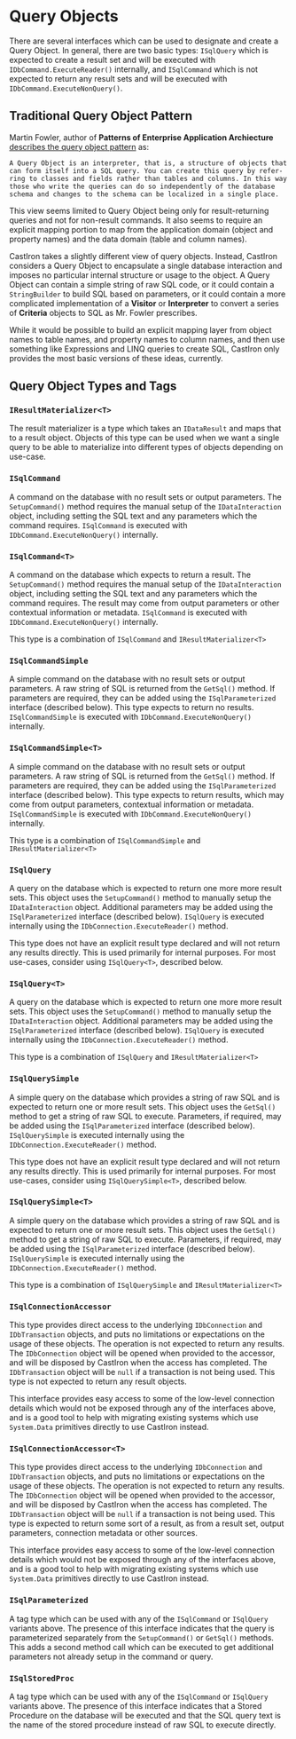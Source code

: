 # Query Objects

There are several interfaces which can be used to designate and create a Query Object. In general, there are two basic types: `ISqlQuery` which is expected to create a result set and will be executed with `IDbCommand.ExecuteReader()` internally, and `ISqlCommand` which is not expected to return any result sets and will be executed with `IDbCommand.ExecuteNonQuery()`.

## Traditional Query Object Pattern

Martin Fowler, author of **Patterns of Enterprise Application Archiecture** [describes the query object pattern](https://martinfowler.com/eaaCatalog/queryObject.html) as:

    A Query Object is an interpreter, that is, a structure of objects that can form itself into a SQL query. You can create this query by refer-ring to classes and fields rather than tables and columns. In this way those who write the queries can do so independently of the database schema and changes to the schema can be localized in a single place.

This view seems limited to Query Object being only for result-returning queries and not for non-result commands. It also seems to require an explicit mapping portion to map from the application domain (object and property names) and the data domain (table and column names). 

CastIron takes a slightly different view of query objects. Instead, CastIron considers a Query Object to encapsulate a single database interaction and imposes no particular internal structure or usage to the object. A Query Object can contain a simple string of raw SQL code, or it could contain a `StringBuilder` to build SQL based on parameters, or it could contain a more complicated implementation of a **Visitor** or **Interpreter** to convert a series of **Criteria** objects to SQL as Mr. Fowler prescribes.

While it would be possible to build an explicit mapping layer from object names to table names, and property names to column names, and then use something like Expressions and LINQ queries to create SQL, CastIron only provides the most basic versions of these ideas, currently.

## Query Object Types and Tags

### `IResultMaterializer<T>`

The result materializer is a type which takes an `IDataResult` and maps that to a result object. Objects of this type can be used when we want a single query to be able to materialize into different types of objects depending on use-case.

### `ISqlCommand`

A command on the database with no result sets or output parameters. The `SetupCommand()` method requires the manual setup of the `IDataInteraction` object, including setting the SQL text and any parameters which the command requires. `ISqlCommand` is executed with `IDbCommand.ExecuteNonQuery()` internally.

### `ISqlCommand<T>`

A command on the database which expects to return a result. The `SetupCommand()` method requires the manual setup of the `IDataInteraction` object, including setting the SQL text and any parameters which the command requires. The result may come from output parameters or other contextual information or metadata. `ISqlCommand` is executed with `IDbCommand.ExecuteNonQuery()` internally.

This type is a combination of `ISqlCommand` and `IResultMaterializer<T>`

### `ISqlCommandSimple`

A simple command on the database with no result sets or output parameters. A raw string of SQL is returned from the `GetSql()` method. If parameters are required, they can be added using the `ISqlParameterized` interface (described below). This type expects to return no results. `ISqlCommandSimple` is executed with `IDbCommand.ExecuteNonQuery()` internally.

### `ISqlCommandSimple<T>`

A simple command on the database with no result sets or output parameters. A raw string of SQL is returned from the `GetSql()` method. If parameters are required, they can be added using the `ISqlParameterized` interface (described below). This type expects to return results, which may come from output parameters, contextual information or metadata. `ISqlCommandSimple` is executed with `IDbCommand.ExecuteNonQuery()` internally.

This type is a combination of `ISqlCommandSimple` and `IResultMaterializer<T>`

### `ISqlQuery`

A query on the database which is expected to return one more more result sets. This object uses the `SetupCommand()` method to manually setup the `IDataInteraction` object. Additional parameters may be added using the `ISqlParameterized` interface (described below). `ISqlQuery` is executed internally using the `IDbConnection.ExecuteReader()` method. 

This type does not have an explicit result type declared and will not return any results directly. This is used primarily for internal purposes. For most use-cases, consider using `ISqlQuery<T>`, described below.

### `ISqlQuery<T>`

A query on the database which is expected to return one more more result sets. This object uses the `SetupCommand()` method to manually setup the `IDataInteraction` object. Additional parameters may be added using the `ISqlParameterized` interface (described below). `ISqlQuery` is executed internally using the `IDbConnection.ExecuteReader()` method. 

This type is a combination of `ISqlQuery` and `IResultMaterializer<T>`

### `ISqlQuerySimple`

A simple query on the database which provides a string of raw SQL and is expected to return one or more result sets. This object uses the `GetSql()` method to get a string of raw SQL to execute. Parameters, if required, may be added using the `ISqlParameterized` interface (described below). `ISqlQuerySimple` is executed internally using the `IDbConnection.ExecuteReader()` method.

This type does not have an explicit result type declared and will not return any results directly. This is used primarily for internal purposes. For most use-cases, consider using `ISqlQuerySimple<T>`, described below.

### `ISqlQuerySimple<T>`

A simple query on the database which provides a string of raw SQL and is expected to return one or more result sets. This object uses the `GetSql()` method to get a string of raw SQL to execute. Parameters, if required, may be added using the `ISqlParameterized` interface (described below). `ISqlQuerySimple` is executed internally using the `IDbConnection.ExecuteReader()` method.

This type is a combination of `ISqlQuerySimple` and `IResultMaterializer<T>`

### `ISqlConnectionAccessor`

This type provides direct access to the underlying `IDbConnection` and `IDbTransaction` objects, and puts no limitations or expectations on the usage of these objects. The operation is not expected to return any results. The `IDbConnection` object will be opened when provided to the accessor, and will be disposed by CastIron when the access has completed. The `IDbTransaction` object will be `null` if a transaction is not being used. This type is not expected to return any result objects.

This interface provides easy access to some of the low-level connection details which would not be exposed through any of the interfaces above, and is a good tool to help with migrating existing systems which use `System.Data` primitives directly to use CastIron instead.

### `ISqlConnectionAccessor<T>`

This type provides direct access to the underlying `IDbConnection` and `IDbTransaction` objects, and puts no limitations or expectations on the usage of these objects. The operation is not expected to return any results. The `IDbConnection` object will be opened when provided to the accessor, and will be disposed by CastIron when the access has completed. The `IDbTransaction` object will be `null` if a transaction is not being used. This type is expected to return some sort of a result, as from a result set, output parameters, connection metadata or other sources.

This interface provides easy access to some of the low-level connection details which would not be exposed through any of the interfaces above, and is a good tool to help with migrating existing systems which use `System.Data` primitives directly to use CastIron instead.

### `ISqlParameterized`

A tag type which can be used with any of the `ISqlCommand` or `ISqlQuery` variants above. The presence of this interface indicates that the query is parameterized separately from the `SetupCommand()` or `GetSql()` methods. This adds a second method call which can be executed to get additional parameters not already setup in the command or query.

### `ISqlStoredProc`

A tag type which can be used with any of the `ISqlCommand` or `ISqlQuery` variants above. The presence of this interface indicates that a Stored Procedure on the database will be executed and that the SQL query text is the name of the stored procedure instead of raw SQL to execute directly.


